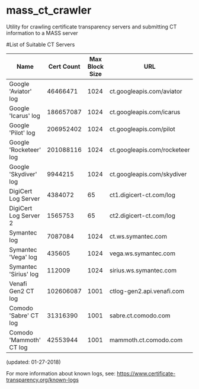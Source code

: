 # mass_ct_crawler
Utility for crawling certificate transparency servers and submitting CT information to a MASS server

#List of Suitable CT Servers 

Name | Cert Count | Max Block Size | URL
-----|-----|------------|-----------------
Google 'Aviator' log | 46466471 | 1024 | ct.googleapis.com/aviator 
Google 'Icarus' log | 186657087 | 1024 | ct.googleapis.com/icarus
Google 'Pilot' log | 206952402 | 1024 | ct.googleapis.com/pilot
Google 'Rocketeer' log | 201088116 | 1024 | ct.googleapis.com/rocketeer
Google 'Skydiver' log | 9944215 | 1024 | ct.googleapis.com/skydiver
DigiCert Log Server | 4384072 | 65 | ct1.digicert-ct.com/log
DigiCert Log Server 2 | 1565753 | 65 | ct2.digicert-ct.com/log
Symantec log | 7087084 | 1024 | ct.ws.symantec.com
Symantec 'Vega' log | 435605 | 1024 | vega.ws.symantec.com
Symantec 'Sirius' log | 112009 | 1024 | sirius.ws.symantec.com
Venafi Gen2 CT log | 102606087 | 1001 | ctlog-gen2.api.venafi.com
Comodo 'Sabre' CT log | 31316390 | 1001 | sabre.ct.comodo.com
Comodo 'Mammoth' CT log | 42553944 | 1001 | mammoth.ct.comodo.com
(updated: 01-27-2018)

For more information about known logs, see: https://www.certificate-transparency.org/known-logs
